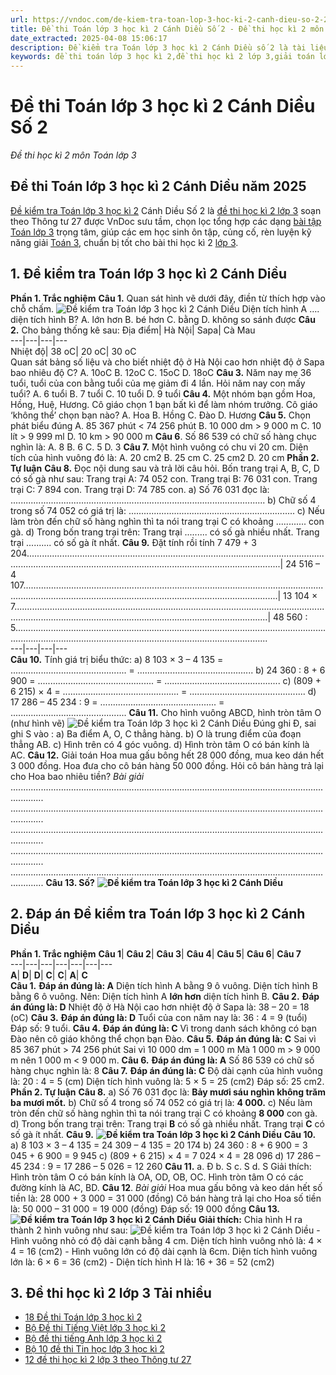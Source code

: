 ```yaml
---
url: https://vndoc.com/de-kiem-tra-toan-lop-3-hoc-ki-2-canh-dieu-so-2-293614
title: Đề thi Toán lớp 3 học kì 2 Cánh Diều Số 2 - Đề thi học kì 2 môn Toán lớp 3 - VnDoc.com
date_extracted: 2025-04-08 15:06:17
description: Đề kiểm tra Toán lớp 3 học kì 2 Cánh Diều số 2 là tài liệu bổ ích cho các em ôn tập chuẩn bị cho kì thi cuối học kì 2 sắp tới. Mời các em cùng tham khảo Đề kiểm tra cuối học kì 2 lớp 3.
keywords: đề thi toán lớp 3 học kì 2,đề thi học kì 2 lớp 3,giải toán lớp 3 kì 2,de thi toán lớp 3 kì 2,đề thi toán học kì 2 lớp 3,bài tập toán lớp 3 học kỳ 2,de thi học kì 2 lớp 3 môn toán,những bài tập toán lớp 3 học kỳ 2,toán lớp 3 kì 2,đề thi học kì 2 môn toán lớp 3,đề toán lớp 3 học kì 2,toán lớp 3 học kì 2,đề toán lớp 3 học kỳ 2,đề thi cuối kì 2 lớp 3 môn Toán,Đề thi Toán lớp 3 học kì 2 Cánh Diều,đề thi học kì 2 lớp 3 Cánh Diều
---
```


# Đề thi Toán lớp 3 học kì 2 Cánh Diều Số 2
 _Đề thi học kì 2 môn Toán lớp 3_
## **Đề thi Toán lớp 3 học kì 2 Cánh Diều năm 2025**
[Đề kiểm tra Toán lớp 3 học kì 2](<https://vndoc.com/de-thi-hoc-ki-2-lop-3-mon-toan-canh-dieu>) Cánh Diều Số 2 là [đề thi học kì 2 lớp 3](<https://vndoc.com/de-thi-hoc-ki-2-lop3>) soạn theo Thông tư 27 được VnDoc sưu tầm, chọn lọc tổng hợp các dạng [bài tập Toán lớp 3](<https://vndoc.com/bai-tap-toan-lop3>) trọng tâm, giúp các em học sinh ôn tập, củng cố, rèn luyện kỹ năng giải [Toán 3](<https://vndoc.com/toan-lop3>), chuẩn bị tốt cho bài thi học kì 2 [lớp 3](<https://vndoc.com/tai-lieu-hoc-tap-lop3>).
## 1\. Đề kiểm tra Toán lớp 3 học kì 2 Cánh Diều
**Phần 1. Trắc nghiệm**
**Câu 1.** Quan sát hình vẽ dưới đây, điền từ thích hợp vào chỗ chấm.
![Đề kiểm tra Toán lớp 3 học kì 2 Cánh Diều](https://i.vdoc.vn/data/image/2023/04/05/1-1672820256.png)
Diện tích hình A …. diện tích hình B?
A. lớn hơn
B. bé hơn
C. bằng
D. không so sánh được
**Câu 2.** Cho bảng thống kê sau:
Địa điểm| Hà Nội| Sapa| Cà Mau  
---|---|---|---  
Nhiệt độ| 38 oC| 20 oC| 30 oC  
Quan sát bảng số liệu và cho biết nhiệt độ ở Hà Nội cao hơn nhiệt độ ở Sapa bao nhiêu độ C?
A. 10oC
B. 12oC
C. 15oC
D. 18oC
**Câu 3.** Năm nay mẹ 36 tuổi, tuổi của con bằng tuổi của mẹ giảm đi 4 lần. Hỏi năm nay con mấy tuổi?
A. 6 tuổi
B. 7 tuổi
C. 10 tuổi
D. 9 tuổi
**Câu 4.** Một nhóm bạn gồm Hoa, Hồng, Huệ, Hương. Cô giáo chọn 1 bạn bất kì để làm nhóm trưởng. Cô giáo ‘không thể’ chọn bạn nào?
A. Hoa
B. Hồng
C. Đào
D. Hương
**Câu 5.** Chọn phát biểu đúng
A. 85 367 phút < 74 256 phút
B. 10 000 dm > 9 000 m
C. 10 lít > 9 999 ml
D. 10 km > 90 000 m
**Câu 6**. Số 86 539 có chữ số hàng chục nghìn là:
A. 8
B. 6
C. 5
D. 3
**Câu 7.** Một hình vuông có chu vi 20 cm. Diện tích của hình vuông đó là:
A. 20 cm2
B. 25 cm
C. 25 cm2
D. 20 cm
**Phần 2. Tự luận**
**Câu 8.** Đọc nội dung sau và trả lời câu hỏi.
Bốn trang trại A, B, C, D có số gà như sau:
Trang trại A: 74 052 con.
Trang trại B: 76 031 con.
Trang trại C: 7 894 con.
Trang trại D: 74 785 con.
a\) Số 76 031 đọc là: .....................................................................................................
b\) Chữ số 4 trong số 74 052 có giá trị là: ..................................................................
c\) Nếu làm tròn đến chữ số hàng nghìn thì ta nói trang trại C có khoảng ............ con gà.
d\) Trong bốn trang trại trên:
Trang trại ......... có số gà nhiều nhất.
Trang trại .......... có số gà ít nhất.
**Câu 9.** Đặt tính rồi tính
7 479 + 3 204.................................................................................................................................................................................................................................| 24 516 – 4 107.................................................................................................................................................................................................................................| 13 104 × 7.................................................................................................................................................................................................................................| 48 560 : 5.................................................................................................................................................................................................................................  
---|---|---|---  
**Câu 10.** Tính giá trị biểu thức:
a\) 8 103 × 3 – 4 135
= ..............................................
= ..............................................
b\) 24 360 : 8 + 6 900
= ..............................................
= ..............................................
c\) \(809 + 6 215\) × 4
= ..............................................
= ..............................................
d\) 17 286 – 45 234 : 9
= ..............................................
= ..............................................
**Câu 11.** Cho hình vuông ABCD, hình tròn tâm O \(như hình vẽ\)
![Đề kiểm tra Toán lớp 3 học kì 2 Cánh Diều](https://i.vdoc.vn/data/image/2023/04/05/1-1672820225.png)
Đúng ghi Đ, sai ghi S vào :
a\) Ba điểm A, O, C thẳng hàng.
b\) O là trung điểm của đoạn thẳng AB.
c\) Hình trên có 4 góc vuông.
d\) Hình tròn tâm O có bán kính là AC.
**Câu 12.** Giải toán
Hoa mua gấu bông hết 28 000 đồng, mua keo dán hết 3 000 đồng. Hoa đưa cho cô bán hàng 50 000 đồng. Hỏi cô bán hàng trả lại cho Hoa bao nhiêu tiền?
_Bài giải_
.........................................................................................................................................
.........................................................................................................................................
.........................................................................................................................................
.........................................................................................................................................
.........................................................................................................................................
**Câu 13. Số?**
**![Đề kiểm tra Toán lớp 3 học kì 2 Cánh Diều](https://i.vdoc.vn/data/image/2023/04/05/1-1672820158.png)**
## **2\. Đáp án Đề kiểm tra Toán lớp 3 học kì 2 Cánh Diều**
**Phần 1. Trắc nghiệm**
**Câu 1**| **Câu 2**| **Câu 3**| **Câu 4**| **Câu 5**| **Câu 6**| **Câu 7**  
---|---|---|---|---|---|---  
**A**| **D**| **D**| **C**| **C**| **A**| **C**  
**Câu 1.**
**Đáp án đúng là: A**
Diện tích hình A bằng 9 ô vuông.
Diện tích hình B bằng 6 ô vuông.
Nên: Diện tích hình A **lớn hơn** diện tích hình B.
**Câu 2.**
**Đáp án đúng là: D**
Nhiệt độ ở Hà Nội cao hơn nhiệt độ ở Sapa là:
38 – 20 = 18 \(oC\)
**Câu 3.**
**Đáp án đúng là: D**
Tuổi của con năm nay là:
36 : 4 = 9 \(tuổi\)
Đáp số: 9 tuổi.
**Câu 4.**
**Đáp án đúng là: C**
Vì trong danh sách không có bạn Đào nên cô giáo không thể chọn bạn Đào.
**Câu 5.**
**Đáp án đúng là: C**
Sai vì 85 367 phút > 74 256 phút
Sai vì 10 000 dm = 1 000 m
Mà 1 000 m > 9 000 m nên 1 000 m < 9 000 m.
**Câu 6.**
**Đáp án đúng là: A**
Số 86 539 có chữ số hàng chục nghìn là: 8
**Câu 7.**
**Đáp án đúng là: C**
Độ dài cạnh của hình vuông là:
20 : 4 = 5 \(cm\)
Diện tích hình vuông là:
5 × 5 = 25 \(cm2\)
Đáp số: 25 cm2.
**Phần 2. Tự luận**
**Câu 8.**
a\) Số 76 031 đọc là: **Bảy mươi sáu nghìn không trăm ba mươi mốt.**
b\) Chữ số 4 trong số 74 052 có giá trị là: **4 000.**
c\) Nếu làm tròn đến chữ số hàng nghìn thì ta nói trang trại C có khoảng **8 000** con gà.
d\) Trong bốn trang trại trên:
Trang trại **B** có số gà nhiều nhất.
Trang trại **C** có số gà ít nhất.
**Câu 9.**
**![Đề kiểm tra Toán lớp 3 học kì 2 Cánh Diều](https://i.vdoc.vn/data/image/2023/04/05/1-1672820123.png)**
**Câu 10.**
a\) 8 103 × 3 – 4 135
= 24 309 – 4 135
= 20 174
b\) 24 360 : 8 + 6 900
= 3 045 + 6 900
= 9 945
c\) \(809 + 6 215\) × 4
= 7 024 × 4
= 28 096
d\) 17 286 – 45 234 : 9
= 17 286 – 5 026
= 12 260
**Câu 11.**
a. Đ
b. S
c. S
d. S
Giải thích: Hình tròn tâm O có bán kính là OA, OD, OB, OC.
Hình tròn tâm O có các đường kính là AC, BD.
**Câu 12**.
_Bài giải_
Hoa mua gấu bông và keo dán hết số tiền là:
28 000 + 3 000 = 31 000 \(đồng\)
Cô bán hàng trả lại cho Hoa số tiền là:
50 000 – 31 000 = 19 000 \(đồng\)
Đáp số: 19 000 đồng
**Câu 13.**
**![Đề kiểm tra Toán lớp 3 học kì 2 Cánh Diều](https://i.vdoc.vn/data/image/2023/04/05/1-1672820317.png)**
**Giải thích:**
Chia hình H ra thành 2 hình vuông như sau:
![Đề kiểm tra Toán lớp 3 học kì 2 Cánh Diều](https://i.vdoc.vn/data/image/2023/04/05/1-1672820335.png)
\- Hình vuông nhỏ có độ dài cạnh bằng 4 cm.
Diện tích hình vuông nhỏ là:
4 × 4 = 16 \(cm2\)
\- Hình vuông lớn có độ dài cạnh là 6cm.
Diện tích hình vuông lớn là:
6 × 6 = 36 \(cm2\)
\- Diện tích hình H là:
16 + 36 = 52 \(cm2\)
## 3\. Đề thi học kì 2 lớp 3 Tải nhiều
  * [18 Đề thi Toán lớp 3 học kì 2](<https://vndoc.com/de-kiem-tra-hoc-ki-ii-mon-toan-lop-3-58031>)
  * [Bộ Đề thi Tiếng Việt lớp 3 học kì 2](<https://vndoc.com/8-de-on-tap-hoc-ki-2-mon-tieng-viet-lop-3-88851>)
  * [Bộ đề thi tiếng Anh lớp 3 học kì 2](<https://vndoc.com/bo-de-thi-tieng-anh-lop-3-hoc-ky-2-nam-2019-2020-201029>)
  * [Bộ 10 đề thi Tin học lớp 3 học kì 2](<https://vndoc.com/bo-de-thi-hoc-ki-2-lop-3-mon-tin-hoc-nam-hoc-2018-2019-169354>)
  * [12 đề thi học kì 2 lớp 3 theo Thông tư 27](<https://vndoc.com/bo-de-thi-hoc-ki-2-lop-3-nam-2017-2018-theo-thong-tu-22-6395>)

